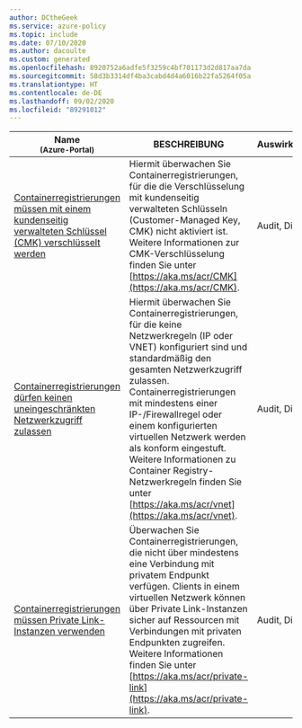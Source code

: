 ```yaml
---
author: DCtheGeek
ms.service: azure-policy
ms.topic: include
ms.date: 07/10/2020
ms.author: dacoulte
ms.custom: generated
ms.openlocfilehash: 8920752a6adfe5f3259c4bf701173d2d817aa7da
ms.sourcegitcommit: 58d3b3314df4ba3cabd4d4a6016b22fa5264f05a
ms.translationtype: HT
ms.contentlocale: de-DE
ms.lasthandoff: 09/02/2020
ms.locfileid: "89291012"
---
```

|Name<br /><sub>(Azure-Portal)</sub> |BESCHREIBUNG |Auswirkungen |Version<br /><sub>(GitHub)</sub> |
|---|---|---|---|
|[Containerregistrierungen müssen mit einem kundenseitig verwalteten Schlüssel (CMK) verschlüsselt werden](https://portal.azure.com/#blade/Microsoft_Azure_Policy/PolicyDetailBlade/definitionId/%2Fproviders%2FMicrosoft.Authorization%2FpolicyDefinitions%2F5b9159ae-1701-4a6f-9a7a-aa9c8ddd0580) |Hiermit überwachen Sie Containerregistrierungen, für die die Verschlüsselung mit kundenseitig verwalteten Schlüsseln (Customer-Managed Key, CMK) nicht aktiviert ist. Weitere Informationen zur CMK-Verschlüsselung finden Sie unter [https://aka.ms/acr/CMK](https://aka.ms/acr/CMK). |Audit, Disabled |[1.0.0](https://github.com/Azure/azure-policy/blob/master/built-in-policies/policyDefinitions/Container%20Registry/ACR_CMKEncryptionEnabled_Audit.json) |
|[Containerregistrierungen dürfen keinen uneingeschränkten Netzwerkzugriff zulassen](https://portal.azure.com/#blade/Microsoft_Azure_Policy/PolicyDetailBlade/definitionId/%2Fproviders%2FMicrosoft.Authorization%2FpolicyDefinitions%2Fd0793b48-0edc-4296-a390-4c75d1bdfd71) |Hiermit überwachen Sie Containerregistrierungen, für die keine Netzwerkregeln (IP oder VNET) konfiguriert sind und standardmäßig den gesamten Netzwerkzugriff zulassen. Containerregistrierungen mit mindestens einer IP-/Firewallregel oder einem konfigurierten virtuellen Netzwerk werden als konform eingestuft. Weitere Informationen zu Container Registry-Netzwerkregeln finden Sie unter [https://aka.ms/acr/vnet](https://aka.ms/acr/vnet). |Audit, Disabled |[1.0.0](https://github.com/Azure/azure-policy/blob/master/built-in-policies/policyDefinitions/Container%20Registry/ACR_NetworkRulesExist_Audit.json) |
|[Containerregistrierungen müssen Private Link-Instanzen verwenden](https://portal.azure.com/#blade/Microsoft_Azure_Policy/PolicyDetailBlade/definitionId/%2Fproviders%2FMicrosoft.Authorization%2FpolicyDefinitions%2Fe8eef0a8-67cf-4eb4-9386-14b0e78733d4) |Überwachen Sie Containerregistrierungen, die nicht über mindestens eine Verbindung mit privatem Endpunkt verfügen. Clients in einem virtuellen Netzwerk können über Private Link-Instanzen sicher auf Ressourcen mit Verbindungen mit privaten Endpunkten zugreifen. Weitere Informationen finden Sie unter [https://aka.ms/acr/private-link](https://aka.ms/acr/private-link). |Audit, Disabled |[1.0.0](https://github.com/Azure/azure-policy/blob/master/built-in-policies/policyDefinitions/Container%20Registry/ACR_PrivateEndpointEnabled_Audit.json) |
